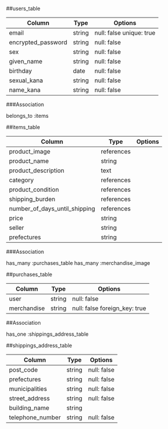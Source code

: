 ##users_table


| Column            | Type    | Options                 |
| ----------------- | ------- | ----------------------- |
|email              |string   | null: false unique: true|
|encrypted_password |string   | null: false             |
|sex                |string   | null: false             |
|given_name         |string   | null: false             |
|birthday           |date     | null: false             |
|sexual_kana        |string   | null: false             |
|name_kana          |string   | null: false             |

###Association

belongs_to :items

##items_table
 
| Column                        | Type        | Options    |
| ----------------------------- | ----------- | ---------- |
| product_image                 |references   |            |
| product_name                  |string       |            |
| product_description           |text         |            |
| category                      |references   |            |
| product_condition             |references   |            |
| shipping_burden               |references   |            |
| number_of_days_until_shipping |references   |            |
| price                         |string       |            |
| seller                        |string       |            |
| prefectures                   |string       |            |

###Association

has_many :purchases_table
has_many :merchandise_image

##purchases_table

|Column          |Type  |Options                      |
| -------------- | ---- | --------------------------- |
|user            |string|null: false                  |
|merchandise     |string|null: false foreign_key: true|
 
##Association

has_one :shippings_address_table

##shippings_address_table

|Column|Type|Options|
| -------------- | ---- | --------- |
|post_code       |string|null: false|
|prefectures     |string|null: false|
|municipalities  |string|null: false|
|street_address  |string|null: false|
|building_name   |string|           |
|telephone_number|string|null: false|
